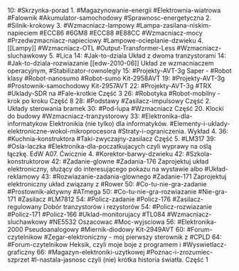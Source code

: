
10: #Skrzynka-porad 
	1. #Magazynowanie-energii #Elektrownia-wiatrowa #Falownik #Akumulator-samochodowy #Sprawnosc-energetyczna
	2. #Silnik-krokowy
	3. #Wzmacniacz-lampowy #Lampa-zasilana-niskim-napieciem #ECC86 #6GM8 #ECC88 #E88CC #Wzmacniacz-mocy #Przedwzmacniacz-napieciowy #Lampowe-ocieplanie-dzwieku
	4. [[Lampy]] #Wzmacniacz-OTL #Output-Transformer-Less #Wzmacniacz-sluchawkowy
	5. #Lica 
14: #Jak-to-dziala Układ z dwoma tranzystorami
14: #Jak-to-dziala-rozwiazanie [[edw-2010-06]] Układ ze wzmacniaczem operacyjnym, #Stabilizator-rownolegly
15: #Projekty-AVT-3g Saper - #Robot klasy #Robot-nanosumo #Robot-sumo Kit-2958AVT
19: #Projekty-AVT-3g #Prostownik-samochodowy Kit-2957AVT
22: #Projekty-AVT-3g  #TRX #Uklady-SDR na #Fale-krotkie Część 3
26: #Robotyka #Robot-mobilny - krok po kroku Część 8
28: #Podstawy #Zasilacz-impulsowy Część 2. Układy sterowania bramek
30: #Pod-lupa #Wzmacniacz Część 20. Klocki do budowy #Wzmacniacz-tranzystorowy 
33: #Elektronika-dla-informatykow Elektronikia (nie tylko) dla informatyków. #Elementy-i-uklady-elektroniczne-wokol-mikroprocesora #Straty-i-ograniczenia. Wykład 4.
36: #Kuchnia-konstruktora #Taki-zwyczajny-zasilacz Część 5. #LM317 
39: #Osla-laczka #Elektronika-dla-poczatkujacych czyli wyprawy na oślą łączkę. EdW A07. Ćwicznie 4. #Korektor-barwy-dzwieku 
42: #Szkola-konstruktorow 
42: #Zadanie-glowne #Zadania-176 Zaprojektuj układ elektroniczny, służący do interesującego pokazu na wystawie albo #Układ-reklamowy
43: #Rozwiazanie-zadania-glownego #Zadanie-171 Zaprojektuj elektroniczny układ związany z #Rower 
50: #Co-tu-nie-gra-zadanie #Prostownik-aktywny #ATmega 
50: #Co-tu-nie-gra-rozwiazanie #Nie-gra-171 #Zasilacz #LM7812 
54: #Policz-zadanie #Policz-176 #Zasilacz-regulowany Dobór tranzystorów i rezystorów
54: #Policz-rozwiazanie #Policz-171 #Policz-166 #Uklad-monitorujacy #TL084 #Wzmacniacz-sluchawkowy #NE5532 Oszacowac #Moc-wyjsciowa
56: #Elektronika-2000 Pseudoanalogowy #Miernik-diodowy Kit-2949AVT
60: #Forum-czytelnikow #Zegar-elektroniczny - moj pierwszy sterownik z #CPLD 
64: #Forum-czytelnikow Heksik, czyli moje boje z programem i #Wyswietlacz-graficzny 
66: #Magazyn-elektroniki-uzytkowej #Poznac-i-zrozumiec-szprzet #I-nastala-jasnosc czyli (nie) krótka historia światła. Część 1
	